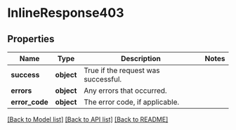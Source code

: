 # InlineResponse403

## Properties
Name | Type | Description | Notes
------------ | ------------- | ------------- | -------------
**success** | **object** | True if the request was successful. | 
**errors** | **object** | Any errors that occurred. | 
**error_code** | **object** | The error code, if applicable. | 

[[Back to Model list]](../README.md#documentation-for-models) [[Back to API list]](../README.md#documentation-for-api-endpoints) [[Back to README]](../README.md)

